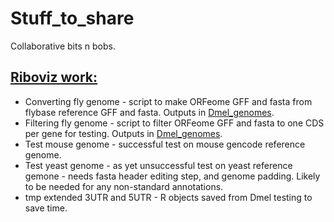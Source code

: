# Stuff_to_share
 Collaborative bits n bobs.


## [Riboviz work:](Riboviz_work/)

- Converting fly genome - script to make ORFeome GFF and fasta from flybase reference GFF and fasta. Outputs in [Dmel_genomes](Riboviz_work/2_Processed_data/Dmel_genomes/).
- Filtering fly genome - script to filter ORFeome GFF and fasta to one CDS per gene for testing. Outputs in [Dmel_genomes](Riboviz_work/2_Processed_data/Dmel_genomes/).
- Test mouse genome - successful test on mouse gencode reference genome.
- Test yeast genome - as yet unsuccessful test on yeast reference gemone - needs fasta header editing step, and genome padding. Likely to be needed for any non-standard annotations.
- tmp extended 3UTR and 5UTR - R objects saved from Dmel testing to save time.
